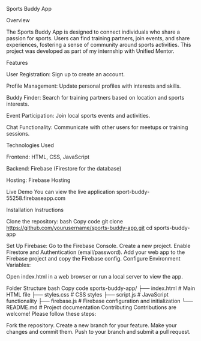 Sports Buddy App

Overview

The Sports Buddy App is designed to connect individuals who share a passion for sports. Users can find training partners, join events, and share experiences, fostering a sense of community around sports activities. This project was developed as part of my internship with Unified Mentor.

Features

User Registration: Sign up to create an account.

Profile Management: Update personal profiles with interests and skills.

Buddy Finder: Search for training partners based on location and sports interests.

Event Participation: Join local sports events and activities.

Chat Functionality: Communicate with other users for meetups or training sessions.

Technologies Used

Frontend: HTML, CSS, JavaScript

Backend: Firebase (Firestore for the database)

Hosting: Firebase Hosting

Live Demo
You can view the live application sport-buddy-55258.firebaseapp.com

Installation Instructions

Clone the repository:
bash
Copy code
git clone https://github.com/yourusername/sports-buddy-app.git
cd sports-buddy-app

Set Up Firebase:
Go to the Firebase Console.
Create a new project.
Enable Firestore and Authentication (email/password).
Add your web app to the Firebase project and copy the Firebase config.
Configure Environment Variables:


Open index.html in a web browser or run a local server to view the app.

Folder Structure
bash
Copy code
sports-buddy-app/
├── index.html                # Main HTML file
├── styles.css                # CSS styles
├── script.js                 # JavaScript functionality
├── firebase.js               # Firebase configuration and initialization
└── README.md                 # Project documentation
Contributing
Contributions are welcome! Please follow these steps:

Fork the repository.
Create a new branch for your feature.
Make your changes and commit them.
Push to your branch and submit a pull request.
